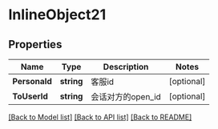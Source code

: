 # InlineObject21

## Properties

Name | Type | Description | Notes
------------ | ------------- | ------------- | -------------
**PersonaId** | **string** | 客服id | [optional] 
**ToUserId** | **string** | 会话对方的open_id | [optional] 

[[Back to Model list]](../README.md#documentation-for-models) [[Back to API list]](../README.md#documentation-for-api-endpoints) [[Back to README]](../README.md)



